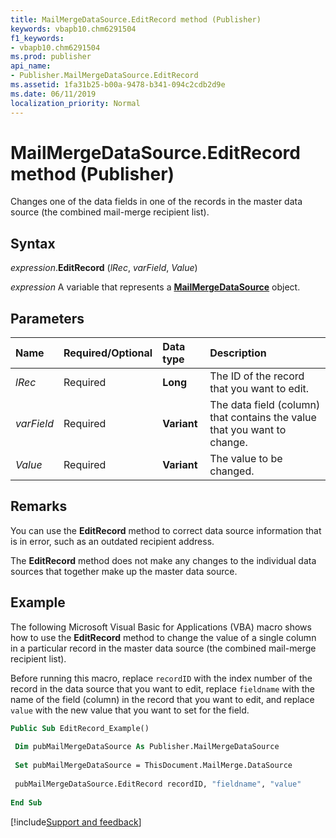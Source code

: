 ```yaml
---
title: MailMergeDataSource.EditRecord method (Publisher)
keywords: vbapb10.chm6291504
f1_keywords:
- vbapb10.chm6291504
ms.prod: publisher
api_name:
- Publisher.MailMergeDataSource.EditRecord
ms.assetid: 1fa31b25-b00a-9478-b341-094c2cdb2d9e
ms.date: 06/11/2019
localization_priority: Normal
---
```



# MailMergeDataSource.EditRecord method (Publisher)

Changes one of the data fields in one of the records in the master data source (the combined mail-merge recipient list).


## Syntax

_expression_.**EditRecord** (_lRec_, _varField_, _Value_)

_expression_ A variable that represents a **[MailMergeDataSource](Publisher.MailMergeDataSource.md)** object.


## Parameters

|Name|Required/Optional|Data type|Description|
|:-----|:-----|:-----|:-----|
|_lRec_|Required| **Long**|The ID of the record that you want to edit.|
|_varField_|Required| **Variant**|The data field (column) that contains the value that you want to change.|
|_Value_|Required| **Variant**|The value to be changed.|

## Remarks

You can use the **EditRecord** method to correct data source information that is in error, such as an outdated recipient address.

The **EditRecord** method does not make any changes to the individual data sources that together make up the master data source.


## Example

The following Microsoft Visual Basic for Applications (VBA) macro shows how to use the **EditRecord** method to change the value of a single column in a particular record in the master data source (the combined mail-merge recipient list).

Before running this macro, replace `recordID` with the index number of the record in the data source that you want to edit, replace `fieldname` with the name of the field (column) in the record that you want to edit, and replace `value` with the new value that you want to set for the field.

```vb
Public Sub EditRecord_Example() 
 
 Dim pubMailMergeDataSource As Publisher.MailMergeDataSource 
 
 Set pubMailMergeDataSource = ThisDocument.MailMerge.DataSource 
 
 pubMailMergeDataSource.EditRecord recordID, "fieldname", "value" 
 
End Sub
```

[!include[Support and feedback](~/includes/feedback-boilerplate.md)]